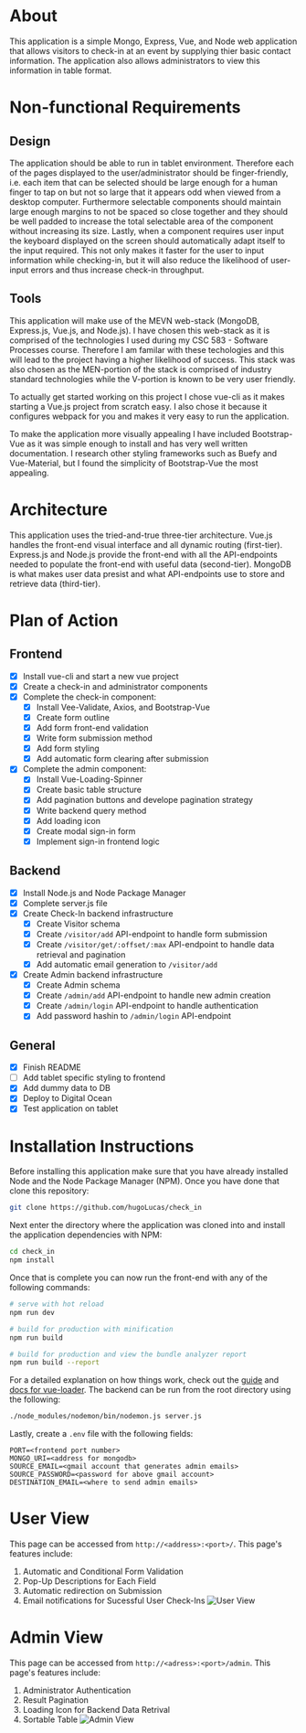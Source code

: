 # About
This application is a simple Mongo, Express, Vue, and Node web application that allows visitors to check-in at an event by supplying thier basic contact information. The application also allows administrators to view this information in table format. 

# Non-functional Requirements
## Design 
The application should be able to run in tablet environment. Therefore each of the pages displayed to the user/administrator should be finger-friendly, i.e. each item that can be selected should be large enough for a human finger to tap on but not so large that it appears odd when viewed from a desktop computer. Furthermore selectable components should maintain large enough margins to not be spaced so close together and they should be well padded to increase the total selectable area of the component without increasing its size. Lastly, when a component requires user input the keyboard displayed on the screen should automatically adapt itself to the input required. This not only makes it faster for the user to input information while checking-in, but it will also reduce the likelihood of user-input errors and thus increase check-in throughput. 

## Tools 
This application will make use of the MEVN web-stack (MongoDB, Express.js, Vue.js, and Node.js). I have chosen this web-stack as it is comprised of the technologies I used during my CSC 583 - Software Processes course. Therefore I am familar with these techologies and this will lead to the project having a higher likelihood of success. This stack was also chosen as the MEN-portion of the stack is comprised of industry standard technologies while the V-portion is known to be very user friendly. 

To actually get started working on this project I chose vue-cli as it makes starting a Vue.js project from scratch easy. I also chose it because it configures webpack for you and makes it very easy to run the application. 

To make the application more visually appealing I have included Bootstrap-Vue as it was simple enough to install and has very well written documentation. I research other styling frameworks such as Buefy and Vue-Material, but I found the simplicity of Bootstrap-Vue the most appealing. 

# Architecture 
This application uses the tried-and-true three-tier architecture. Vue.js handles the front-end visual interface and all dynamic routing (first-tier). Express.js and Node.js provide the front-end with all the API-endpoints needed to populate the front-end with useful data (second-tier). MongoDB is what makes user data presist and what API-endpoints use to store and retrieve data (third-tier).  

# Plan of Action 

## Frontend 
- [x] Install vue-cli and start a new vue project
- [x] Create a check-in and administrator components
- [x] Complete the check-in component: 
  - [x] Install Vee-Validate, Axios, and Bootstrap-Vue
  - [x] Create form outline 
  - [x] Add form front-end validation 
  - [x] Write form submission method 
  - [x] Add form styling 
  - [x] Add automatic form clearing after submission 
- [x] Complete the admin component: 
  - [x] Install Vue-Loading-Spinner 
  - [x] Create basic table structure 
  - [x] Add pagination buttons and develope pagination strategy  
  - [x] Write backend query method 
  - [x] Add loading icon
  - [x] Create modal sign-in form 
  - [x] Implement sign-in frontend logic 

## Backend
- [x] Install Node.js and Node Package Manager
- [x] Complete server.js file 
- [x] Create Check-In backend infrastructure 
  - [x] Create Visitor schema 
  - [x] Create `/visitor/add` API-endpoint to handle form submission
  - [x] Create `/visitor/get/:offset/:max` API-endpoint to handle data retrieval and pagination
  - [x] Add automatic email generation to `/visitor/add`
- [x] Create Admin backend infrastructure 
  - [x] Create Admin schema 
  - [x] Create `/admin/add` API-endpoint to handle new admin creation
  - [x] Create `/admin/login` API-endpoint to handle authentication 
  - [x] Add password hashin to `/admin/login` API-endpoint

## General 
- [x] Finish README
- [ ] Add tablet specific styling to frontend 
- [x] Add dummy data to DB
- [X] Deploy to Digital Ocean
- [X] Test application on tablet

# Installation Instructions
Before installing this application make sure that you have already installed Node and the Node Package Manager (NPM). Once you have done that clone this repository: 
```bash
git clone https://github.com/hugoLucas/check_in
```
Next enter the directory where the application was cloned into and install the application dependencies with NPM: 
``` bash
cd check_in
npm install 
```
Once that is complete you can now run the front-end with any of the following commands: 
``` bash
# serve with hot reload
npm run dev

# build for production with minification
npm run build

# build for production and view the bundle analyzer report
npm run build --report
```
For a detailed explanation on how things work, check out the [guide](http://vuejs-templates.github.io/webpack/) and [docs for vue-loader](http://vuejs.github.io/vue-loader). The backend can be run from the root directory using the following: 
```bash
./node_modules/nodemon/bin/nodemon.js server.js
```
Lastly, create a `.env` file with the following fields:
```
PORT=<frontend port number>
MONGO_URI=<address for mongodb>
SOURCE_EMAIL=<gmail account that generates admin emails>
SOURCE_PASSWORD=<password for above gmail account>
DESTINATION_EMAIL=<where to send admin emails>
```

# User View 
This page can be accessed from `http://<address>:<port>/`. This page's features include:  
  1. Automatic and Conditional Form Validation 
  2. Pop-Up Descriptions for Each Field 
  3. Automatic redirection on Submission 
  4. Email notifications for Sucessful User Check-Ins
![User View](/pictures/registration_view_example.png?raw=true "User View")

# Admin View
This page can be accessed from `http://<adress>:<port>/admin`. This page's features include:
  1. Administrator Authentication 
  2. Result Pagination 
  3. Loading Icon for Backend Data Retrival
  4. Sortable Table
![Admin View](/pictures/admin_view_example.png?raw=true "Admin View")
